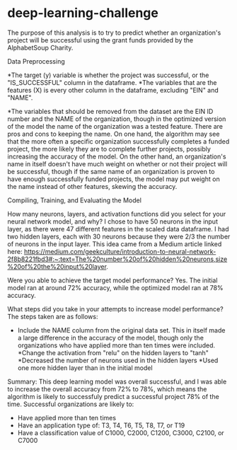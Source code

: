# deep-learning-challenge


The purpose of this analysis is to try to predict whether an organization's project will be successful using the grant funds provided by the AlphabetSoup Charity. 

Data Preprocessing

*The target (y) variable is whether the project was successful, or the "IS_SUCCESSFUL" column in the dataframe.
*The variables that are the features (X) is every other column in the dataframe, excluding "EIN" and "NAME".

*The variables that should be removed from the dataset are the EIN ID number and the NAME of the organization, though in the optimized version of the model the name of the organization was a tested feature. There are pros and cons to keeping the name. On one hand, the algorithm may see that the more often a specific organization successfully completes a funded project, the more likely they are to complete further projects, possibly increasing the accuracy of the model. On the other hand, an organization's name in itself doesn't have much weight on whether or not their project will be successful, though if the same name of an organization is proven to have enough successfully funded projects, the model may put weight on the name instead of other features, skewing the accuracy.

Compiling, Training, and Evaluating the Model

How many neurons, layers, and activation functions did you select for your neural network model, and why? I chose to have 50 neurons in the input layer, as there were 47 different features in the scaled data dataframe. I had two hidden layers, each with 30 neurons because they were 2/3 the number of neurons in the input layer. This idea came from a Medium article linked here: https://medium.com/geekculture/introduction-to-neural-network-2f8b8221fbd3#:~:text=The%20number%20of%20hidden%20neurons,size%20of%20the%20input%20layer.

Were you able to achieve the target model performance? Yes. The initial model ran at around 72% accuracy, while the optimized model ran at 78% accuracy. 

What steps did you take in your attempts to increase model performance?
The steps taken are as follows:
* Include the NAME column from the original data set. This in itself made a large difference in the accuracy of the model, though only the organizations who have applied more than ten times were included.
*Change the activation from "relu" on the hidden layers to "tanh"
*Decreased the number of neurons used in the hidden layers 
*Used one more hidden layer than in the initial model

Summary: 
This deep learning model was overall successful, and I was able to increase the overall accuracy from 72% to 78%, which means the algorithm is likely to successfuly predict a successful project 78% of the time. Successful organizations are likely to:
* Have applied more than ten times
* Have an application type of: T3, T4, T6, T5, T8, T7, or T19
* Have a classification value of C1000, C2000, C1200, C3000, C2100, or C7000  
